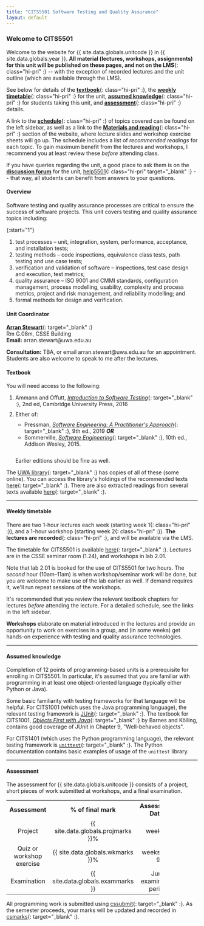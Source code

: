 ```yaml
---
title: "CITS5501 Software Testing and Quality Assurance"
layout: default
---
```


<style>

ul, ol, dl, li p {
  margin: 0 0 0.70em;
}
</style>

### Welcome to CITS5501

Welcome to the website for {{ site.data.globals.unitcode }}
in {{ site.data.globals.year }}. **All material (lectures, workshops,
assignments) for this unit will be published on these pages, and not on
the LMS**{: class="hi-pri" :} -- with the exception of recorded lectures
and the unit outline (which are available through the LMS).

See below for details of the [**textbook**](#textbook){: class="hi-pri" :},
the [**weekly timetable**](#weekly-timetable){: class="hi-pri" :}
for the unit,
[**assumed knowledge**](#assumed-knowledge){: class="hi-pri" :} for
students taking this unit, and
[**assessment**](#assessment){: class="hi-pri" :} details.

A link to the [**schedule**](schedule){: class="hi-pri" :} of topics
covered can be found on the left sidebar, as well as a link to the
[**Materials and reading**](resources){: class="hi-pri" :} section of the
website, where lecture slides and workshop exercise sheets will go up.
The schedule includes a list of *recommended readings* for each topic.
To gain maximum benefit from the lectures and workshops, I recommend you
at least review these *before* attending class.

If you have queries regarding the unit, a good place to ask them is
on the [**discussion forum**][help5501]
for the unit, [help5501][help5501]{: class="hi-pri" target="_blank" :} --
that way, all students can benefit from answers to your questions.

[help5501]: https://secure.csse.uwa.edu.au/run/help5501

#### Overview

Software testing and quality assurance processes are critical to ensure
the success of software projects.
This unit covers testing and quality assurance topics including:

{:start="1"}
1.  test processes – unit, integration, system, performance,
    acceptance, and installation tests;
1.  testing methods – code inspections, equivalence class tests, path testing
    and use case tests;
1.  verification and validation of software – inspections, test case design and
    execution, test metrics;
1.  quality assurance – ISO 9001 and CMMI standards, configuration management,
    process modelling, usability, complexity and process metrics, project and
    risk management, and reliability modelling; and
1.  formal methods for design and verification.

#### Unit Coordinator

[**Arran Stewart**][arran-stewart]{: target="_blank" :}  
Rm G.08m, CSSE Building  
**Email:** <span>arran.stewart</span>@<span>uwa.edu.au</span>

**Consultation:** TBA, or email
<span>arran.stewart</span>@<span>uwa.edu.au</span> for an appointment.  
Students are also welcome to speak to me after
the lectures.  

[arran-stewart]: https://directory.uwa.edu.au/view?dn=cn%3DArran+Stewart%2Cou%3DComputer+Science+and+Software+Engineering%2Cou%3DSchool+of+Physics\2C+Mathematics+and+Computing%2Cou%3DFaculty+of+Engineering+and+Mathematical+Sciences%2Cou%3DFaculties%2Co%3DThe+University+of+Western+Australia

#### Textbook

You will need access to the following:

1.  Ammann and Offutt,
    [*Introduction to Software Testing*][ammann-text]{: target="_blank" :},
    2nd ed, Cambridge University Press, 2016
2.  Either of:

    -   Pressman,
        [*Software Engineering: A Practitioner's Approach*][pressman-text]{: target="_blank" :},
        9th ed., 2019 **<span>*OR*</span>**
    -   Sommerville,
        [*Software Engineering*][sommerville-text]{: target="_blank" :},
        10th ed., Addison Wesley, 2015.

    &nbsp;\
    Earlier editions should be fine as well.

[ammann-text]: https://www.amazon.com/Introduction-Software-Testing-Paul-Ammann/dp/1107172012
[pressman-text]: https://www.amazon.com.au/ISE-Software-Engineering-Practitioners-Approach/dp/1260548007/
[sommerville-text]: https://www.amazon.com.au/Software-Engineering-Global-Ian-Sommerville/dp/1292096136/

The [UWA library][library]{: target="_blank" :} has copies of all of
these (some online). You can access the library's holdings of the
recommended texts [here][unit-texts]{: target="_blank" :}. There are
also extracted readings from several texts available
[here][unit-extracts]{: target="_blank" :}.

[library]: https://www.uwa.edu.au/library/home
[unit-texts]: http://www.unitreadings.library.uwa.edu.au/leganto/public/61UWA_INST/lists/11016332940002101?auth=SAML&section=11016332950002101
[unit-extracts]: http://www.unitreadings.library.uwa.edu.au/leganto/public/61UWA_INST/lists/11016332940002101?auth=SAML&section=11308340080002101

------

#### Weekly timetable

There are two 1-hour lectures each week
(starting <span>week 1</span>{: class="hi-pri" :}), and a 1-hour workshop
(starting <span>week 2</span>{: class="hi-pri" :}).
**The lectures are recorded**{: class="hi-pri" :}, and will be
available via the LMS. 

The timetable for CITS5501 is available
[here][timetable-link]{: target="_blank" :}. Lectures
are in the CSSE seminar room (1.24), and workshops in lab 2.01.

Note that lab 2.01 is booked for the use of CITS5501 for two hours.
The *second* hour (10am–11am) is when workshop/seminar work
will be done, but you
are welcome to make use of the lab earlier as well. If demand requires
it, we'll run repeat sessions of the workshops.

[timetable-link]: http://timetable.applications.uwa.edu.au/?selectunits=CITS5501

It's recommended that you review the relevant textbook chapters for
lectures *before* attending the lecture. For a detailed schedule, see the links
in the left sidebar.

**Workshops** elaborate on material introduced in the lectures and provide
an opportunity to work on exercises in a group, and (in some weeks)
get hands-on experience with testing and quality assurance technologies.

-----

#### Assumed knowledge

Completion of 12 points of programming-based units is a prerequisite
for enrolling in CITS5501. In particular, it's assumed that you are
familiar with programming in at least one object-oriented language
(typically either Python or Java).

Some basic familiarity with testing frameworks for that language will be
helpful.
For CITS1001 (which uses the Java programming language), the relevant
testing framework is [JUnit][junit]{: target="_blank" :}. The textbook
for CITS1001,
[*Objects First with Java*][objects-first]{: target="_blank" :} by Barnes and Kölling,
contains good coverage of JUnit in Chapter 9, "Well-behaved objects".

For CITS1401 (which uses the Python programming language), the relevant
testing framework is [`unittest`][py-unittest]{: target="_blank" :}. The Python
documentation contains basic examples of usage of the `unittest`
library.

[junit]: https://junit.org/junit4/ 
[objects-first]: https://www.amazon.com.au/Objects-First-Java-Practical-Introduction-ebook/dp/B01H3UKO1E
[py-unittest]: https://docs.python.org/3/library/unittest.html

-----

#### Assessment

The assessment for {{ site.data.globals.unitcode }} consists of a project,
short pieces of work submitted at workshops,
and a final examination.

<table class="csse-table" style="width: 80%; text-align: center;" >
 <tr>
   <th>   Assessment                  </th>
   <th>   % of final mark             </th>
   <th>   Assessment Dates            </th>
 </tr>
 <tr>
   <td>   Project                     </td>
   <td>   {{ site.data.globals.projmarks }}%</td>
   <td>   week 12                     </td>
 </tr>
 <tr>
   <td>   Quiz or workshop exercise       </td>
   <td>   {{ site.data.globals.wkmarks }}%</td>
   <td>   weeks 3, 6, 9               </td>
 </tr>
 <tr>
   <td>   Examination                 </td>
   <td>   {{ site.data.globals.exammarks }}</td>
   <td>   June examination period </td>
 </tr>
</table> 



All programming work is submitted using
[cssubmit][cssubmit]{: target="_blank" :}. As the semester
proceeds, your marks will be updated and recorded in
[csmarks][csmarks]{: target="_blank" :}.

[cssubmit]: https://secure.csse.uwa.edu.au/run/cssubmit
[csmarks]: https://secure.csse.uwa.edu.au/run/csmarks




